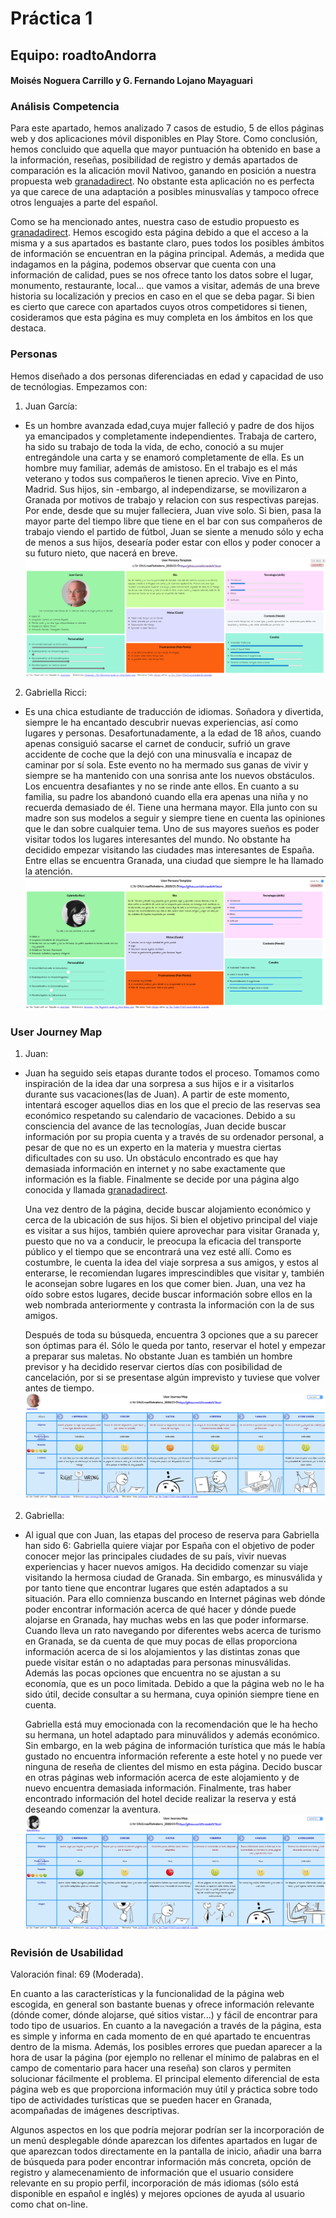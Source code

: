 
# Práctica 1
## Equipo: roadtoAndorra
#### Moisés Noguera Carrillo y G. Fernando Lojano Mayaguari

### Análisis Competencia 
Para este apartado, hemos analizado 7 casos de estudio, 5 de ellos páginas web y dos aplicaciones móvil disponibles en Play Store.
Como conclusión, hemos concluido que aquella que mayor puntuación  ha obtenido en base a la información, reseñas, posibilidad de registro y demás apartados de comparación es la alicación movil Nativoo, ganando en posición a nuestra propuesta web [granadadirect](http://www.granadadirect.com/). No obstante esta aplicación no es perfecta ya que carece de una adaptación a posibles minusvalías y tampoco ofrece otros lenguajes a parte del español.


Como se ha mencionado antes, nuestra caso de estudio propuesto es [granadadirect](http://www.granadadirect.com/). Hemos escogido esta página debido a que el acceso a la misma y a sus apartados es bastante claro, pues todos los posibles ámbitos de información se encuentran en la página principal. Además, a medida que indagamos en la página, podemos observar que cuenta con una información de calidad, pues se nos ofrece tanto los datos sobre el lugar, monumento, restaurante, local... que vamos a visitar, además de una breve historia su localización y precios en caso en el que se deba pagar. Si bien es cierto que carece con apartados cuyos otros competidores si tienen, cosideramos que esta página es muy completa en los ámbitos en los que destaca.
 
### Personas

 Hemos diseñado a dos personas diferenciadas en edad y capacidad de uso de tecnólogias. Empezamos con:
 
 1. Juan García:
 - Es un hombre avanzada edad,cuya mujer falleció y padre de dos hijos ya emancipados y completamente independientes. Trabaja de cartero, ha sido su trabajo de toda la vida, de echo, conoció a su mujer entregándole una carta y se enamoró completamente de ella. Es un hombre muy familiar, además de amistoso. En el trabajo es el más veterano y todos sus compañeros le tienen aprecio. Vive en Pinto, Madrid. Sus hijos, sin -embargo, al independizarse, se movilizaron a Granada por motivos de trabajo y relacion con sus respectivas parejas. Por ende, desde que su mujer falleciera, Juan vive solo. Si bien, pasa la mayor parte del tiempo libre que tiene en el bar con sus compañeros de trabajo viendo el partido de fútbol, Juan se siente a menudo sólo y echa de menos a sus hijos, desearía poder estar con ellos y poder conocer a su futuro nieto, que nacerá en breve. 
![Juan](https://github.com/GFernando97/DIU21/blob/master/P1/Juan%20Persona%20.png)

2. Gabriella Ricci:
- Es una chica estudiante de traducción de idiomas. Soñadora y divertida, siempre le ha encantado descubrir nuevas experiencias, así como lugares y personas. Desafortunadamente, a la edad de 18 años, cuando apenas consiguió sacarse el carnet de conducir, sufrió un grave accidente de coche que la dejó con una minusvalía e incapaz de caminar por sí sola. Este evento no ha mermado sus ganas de vivir y siempre se ha mantenido con una sonrisa ante los nuevos obstáculos. Los encuentra desafiantes y no se rinde ante ellos. En cuanto a su familia, su padre los abandonó cuando ella era apenas una niña y no recuerda demasiado de él. Tiene una hermana mayor. Ella junto con su madre son sus modelos a seguir y siempre tiene en cuenta las opiniones que le dan sobre cualquier tema. Uno de sus mayores sueños es poder visitar todos los lugares interesantes del mundo. No obstante ha decidido empezar visitando las ciudades mas interesantes de España. Entre ellas se encuentra Granada, una ciudad que siempre le ha llamado la atención.
![Gabriella](https://github.com/GFernando97/DIU21/blob/master/P1/Gabriella%20Persona%20Template.png)


### User Journey Map 

1. Juan:
- Juan ha seguido seis etapas durante todos el proceso. Tomamos como inspiración de la idea dar una sorpresa a sus hijos e ir a visitarlos durante sus vacaciones(las de Juan). A partir de este momento, intentará escoger aquellos dias en los que el precio de las reservas sea económico respetando su calendario de vacaciones.
Debido a su consciencia del avance de las tecnologías, Juan decide buscar información por su propia cuenta y a través de su ordenador personal, a pesar de que no es un experto en la materia y muestra ciertas dificultades con su uso. Un obstáculo encontrado es que hay demasiada información en internet y no sabe exactamente que información es la fiable. Finalmente se decide por una página algo conocida y llamada [granadadirect](http://www.granadadirect.com/).

    Una vez dentro de la página, decide buscar alojamiento económico y cerca de la ubicación de sus hijos. Si bien el objetivo principal del viaje es visitar a sus hijos, también quiere aprovechar para visitar Granada y, puesto que no va a conducir, le preocupa la eficacia del transporte público y el tiempo que se encontrará una vez esté allí. Como es costumbre, le cuenta la idea del viaje sorpresa a sus amigos, y estos al enterarse, le recomiendan lugares imprescindibles que visitar y, también le aconsejan sobre lugares en los que comer bien. Juan, una vez ha oído sobre estos lugares, decide buscar información sobre ellos en la web nombrada anteriormente y contrasta la información con la de sus amigos.

    Después de toda su búsqueda, encuentra 3 opciones que a su parecer son óptimas para él. Sólo le queda por tanto, reservar el hotel y empezar a preparar sus maletas. No obstante Juan es también un hombre previsor y ha decidido reservar ciertos días con posibilidad de cancelación, por si se presentase algún imprevisto y tuviese que volver antes de tiempo.
![Juan](https://github.com/GFernando97/DIU21/blob/master/P1/Journey%20Map%20Juan.png)

2. Gabriella:
- Al igual que con Juan, las etapas del proceso de reserva para Gabriella han sido 6:
Gabriella quiere viajar por España con el objetivo de poder conocer mejor las principales ciudades de su país, vivir nuevas experiencias y hacer nuevos amigos. Ha decidido comenzar su viaje visitando la hermosa ciudad de Granada. Sin embargo, es minusválida y por tanto tiene que encontrar lugares que estén adaptados a su situación. Para ello comnienza buscando en Internet páginas web dónde poder encontrar información acerca de qué hacer y dónde puede alojarse en Granada, hay muchas webs en las que poder informarse. Cuando lleva un rato navegando por diferentes webs acerca de turismo en Granada, se da cuenta de que muy pocas de ellas proporciona información acerca de si los alojamientos y las distintas zonas que puede visitar están o no adaptadas para personas minusválidas. Además las pocas opciones que encuentra no se ajustan a su economía, que es un poco limitada. Debido a que la página web no le ha sido útil, decide consultar a su hermana, cuya opinión siempre tiene en cuenta.

    Gabriella está muy emocionada con la recomendación que le ha hecho su hermana, un hotel adaptado para minuválidos y además económico. Sin embargo, en la web página de información turística que más le había gustado no encuentra información referente a este hotel y no puede ver ninguna de reseña de clientes del mismo en esta página. Decido buscar en otras páginas web información acerca de este alojamiento y de nuevo encuentra demasiada información. Finalmente, tras haber encontrado información del hotel decide realizar la reserva y está deseando comenzar la aventura.
![Gabriella](https://github.com/GFernando97/DIU21/blob/master/P1/Journey%20Map%20Gabriella.png)

### Revisión de Usabilidad

Valoración final: 69 (Moderada).

En cuanto a las características y la funcionalidad de la página web escogida, en general son bastante buenas y ofrece información relevante (dónde comer, dónde alojarse, qué sitios vistar...) y fácil de encontrar para todo tipo de usuarios. En cuanto a la navegación a través de la página, esta es simple y informa en cada momento de en qué apartado te encuentras dentro de la misma. Además, los posibles errores que puedan aparecer a la hora de usar la página (por ejemplo no rellenar el mínimo de palabras en el campo de comentario para hacer una reseña) son claros y permiten solucionar fácilmente el problema. El principal elemento diferencial de esta página web es que proporciona información muy útil y práctica sobre todo tipo de actividades turísticas que se pueden hacer en Granada, acompañadas de imágenes descriptivas.

Algunos aspectos en los que podría mejorar podrían ser la incorporación de un menú desplegable dónde aparezcan los difentes apartados en lugar de que aparezcan todos directamente en la pantalla de inicio, añadir una barra de búsqueda para poder encontrar información más concreta, opción de registro y alamecenamiento de información que el usuario considere relevante en su propio perfil, incorporación de más idiomas (sólo está disponible en español e inglés) y mejores opciones de ayuda al usuario como chat on-line.

